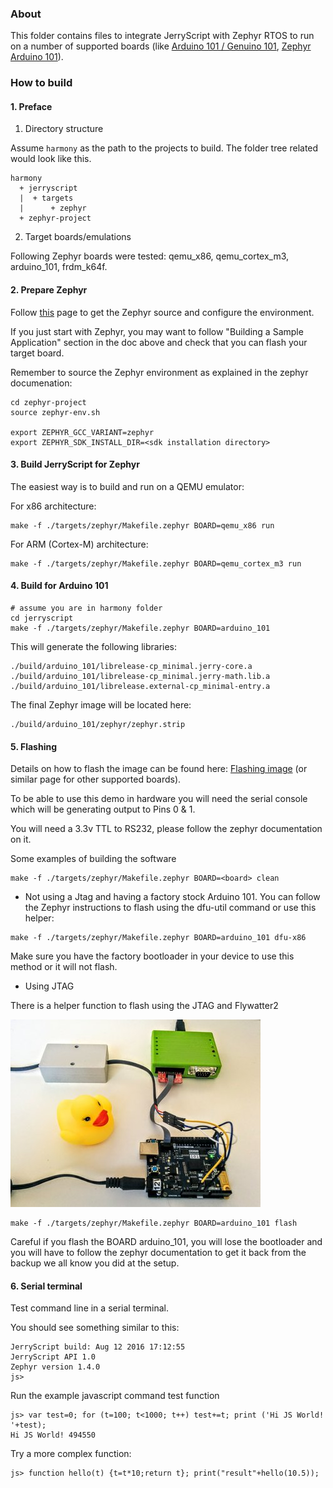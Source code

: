 ### About

This folder contains files to integrate JerryScript with Zephyr RTOS to
run on a number of supported boards (like
[Arduino 101 / Genuino 101](https://www.arduino.cc/en/Main/ArduinoBoard101),
[Zephyr Arduino 101](https://www.zephyrproject.org/doc/board/arduino_101.html)).

### How to build

#### 1. Preface

1. Directory structure

Assume `harmony` as the path to the projects to build.
The folder tree related would look like this.

```
harmony
  + jerryscript
  |  + targets
  |      + zephyr
  + zephyr-project
```


2. Target boards/emulations

Following Zephyr boards were tested: qemu_x86, qemu_cortex_m3, arduino_101,
frdm_k64f.


#### 2. Prepare Zephyr

Follow [this](https://www.zephyrproject.org/doc/getting_started/getting_started.html) page to get
the Zephyr source and configure the environment.

If you just start with Zephyr, you may want to follow "Building a Sample
Application" section in the doc above and check that you can flash your
target board.

Remember to source the Zephyr environment as explained in the zephyr documenation:

```
cd zephyr-project
source zephyr-env.sh

export ZEPHYR_GCC_VARIANT=zephyr
export ZEPHYR_SDK_INSTALL_DIR=<sdk installation directory>
```

#### 3. Build JerryScript for Zephyr

The easiest way is to build and run on a QEMU emulator:

For x86 architecture:

```
make -f ./targets/zephyr/Makefile.zephyr BOARD=qemu_x86 run
```

For ARM (Cortex-M) architecture:

```
make -f ./targets/zephyr/Makefile.zephyr BOARD=qemu_cortex_m3 run
```

#### 4. Build for Arduino 101

```
# assume you are in harmony folder
cd jerryscript
make -f ./targets/zephyr/Makefile.zephyr BOARD=arduino_101
```

This will generate the following libraries:
```
./build/arduino_101/librelease-cp_minimal.jerry-core.a
./build/arduino_101/librelease-cp_minimal.jerry-math.lib.a
./build/arduino_101/librelease.external-cp_minimal-entry.a
```

The final Zephyr image will be located here:
```
./build/arduino_101/zephyr/zephyr.strip
```

#### 5. Flashing

Details on how to flash the image can be found here:
[Flashing image](https://www.zephyrproject.org/doc/board/arduino_101.html)
(or similar page for other supported boards).

To be able to use this demo in hardware you will need the serial console
which will be generating output to Pins 0 & 1.

You will need a 3.3v TTL to RS232, please follow the zephyr documentation on it.

Some examples of building the software

```
make -f ./targets/zephyr/Makefile.zephyr BOARD=<board> clean
```

- Not using a Jtag and having a factory stock Arduino 101.
You can follow the Zephyr instructions to flash using the dfu-util command
or use this helper:

```
make -f ./targets/zephyr/Makefile.zephyr BOARD=arduino_101 dfu-x86
```

Make sure you have the factory bootloader in your device to use this method or it will not flash.

- Using JTAG

There is a helper function to flash using the JTAG and Flywatter2

![alt tag](docs/arduino_101.jpg?raw=true "Example")

```
make -f ./targets/zephyr/Makefile.zephyr BOARD=arduino_101 flash
```

<warning> Careful if you flash the BOARD arduino_101, you will lose the bootloader
and you will have to follow the zephyr documentation to get it back from
the backup we all know you did at the setup. </warning>

#### 6. Serial terminal

Test command line in a serial terminal.


You should see something similar to this:
```
JerryScript build: Aug 12 2016 17:12:55
JerryScript API 1.0
Zephyr version 1.4.0
js>
```


Run the example javascript command test function
```
js> var test=0; for (t=100; t<1000; t++) test+=t; print ('Hi JS World! '+test);
Hi JS World! 494550
```


Try a more complex function:
```
js> function hello(t) {t=t*10;return t}; print("result"+hello(10.5));
```
